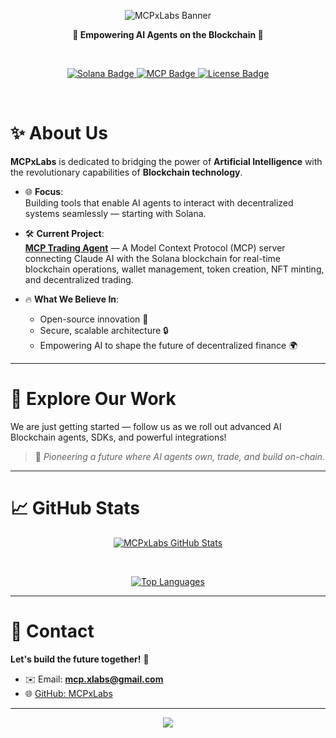 <p align="center">
  <img src="https://capsule-render.vercel.app/api?type=waving&color=f97e60&height=200&section=header&text=MCPxLabs&fontSize=60&fontAlignY=35&animation=fadeIn&fontColor=ffffff" alt="MCPxLabs Banner"/>
</p>

<p align="center">
  <b>🚀 Empowering AI Agents on the Blockchain 🚀</b>
</p>

<br>

<p align="center">
  <a href="https://github.com/MCPxLabs">
    <img src="https://img.shields.io/badge/Blockchain-Solana-14f195?style=for-the-badge&logo=solana&logoColor=white" alt="Solana Badge"/>
    <img src="https://img.shields.io/badge/AI-Model%20Context%20Protocol-blueviolet?style=for-the-badge&logo=openai&logoColor=white" alt="MCP Badge"/>
    <img src="https://img.shields.io/badge/License-ISC-9cf?style=for-the-badge" alt="License Badge"/>
  </a>
</p>

<br>

# ✨ About Us

**MCPxLabs** is dedicated to bridging the power of **Artificial Intelligence** with the revolutionary capabilities of **Blockchain technology**.

- 🌐 **Focus**:  
  Building tools that enable AI agents to interact with decentralized systems seamlessly — starting with Solana.

- 🛠️ **Current Project**:  
  [**MCP Trading Agent**](https://github.com/MCPxLabs/mcp-trading-agent) — A Model Context Protocol (MCP) server connecting Claude AI with the Solana blockchain for real-time blockchain operations, wallet management, token creation, NFT minting, and decentralized trading.

- 🔥 **What We Believe In**:  
  - Open-source innovation 🤝  
  - Secure, scalable architecture 🔒  
  - Empowering AI to shape the future of decentralized finance 🌍  

---

# 🌟 Explore Our Work

We are just getting started — follow us as we roll out advanced AI Blockchain agents, SDKs, and powerful integrations!

> 🧠 *Pioneering a future where AI agents own, trade, and build on-chain.*

---

# 📈 GitHub Stats

<p align="center">
  <a href="https://github.com/MCPxLabs">
    <img src="https://github-readme-stats.vercel.app/api?username=MCPxLabs&show_icons=true&theme=radical&hide_title=false&hide_border=true&include_all_commits=true&count_private=true" alt="MCPxLabs GitHub Stats"/>
  </a>
</p>

<br>

<p align="center">
  <a href="https://github.com/MCPxLabs">
    <img src="https://github-readme-stats.vercel.app/api/top-langs/?username=MCPxLabs&layout=compact&theme=radical&hide_border=true" alt="Top Languages"/>
  </a>
</p>

---

# 📩 Contact

**Let's build the future together!** 🚀

- ✉️ Email: **mcp.xlabs@gmail.com**  
- 🌐 [GitHub: MCPxLabs](https://github.com/MCPxLabs)

---

<p align="center">
  <img src="https://capsule-render.vercel.app/api?type=waving&color=f97e60&height=150&section=footer"/>
</p>

